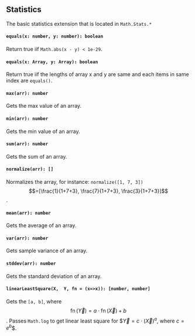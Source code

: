 <a name="math"></a>

<a name="math-stats"></a>
## Statistics
The basic statistics extension that is located in `Math.Stats.*`

#### `equals(x: number, y: number): boolean`
Return true iif `Math.abs(x - y) < 1e-29`.
#### `equals(x: Array, y: Array): boolean`
Return true iif the lengths of array x and y are same and each items in same index are `equals()`.
#### `max(arr): number`
Gets the max value of an array.
#### `min(arr): number`
Gets the min value of an array.
#### `sum(arr): number`
Gets the sum of an array.
#### `normalize(arr): []`
Normalizes the array, for instance: `normalize([1, 7, 3])` 
$$=[\frac{1}{1+7+3}, \frac{7}{1+7+3}, \frac{3}{1+7+3}]$$.
#### `mean(arr): number`
Gets the average of an array.
#### `var(arr): number`
Gets sample variance of an array.
#### `stddev(arr): number`
Gets the standard deviation of an array.
#### `linearLeastSquare(X,  Y, fn = (x=>x)): [number, number]`
Gets the `[a, b]`, where $$\operatorname{fn}(\vec{Y}) = a \cdot \operatorname{fn}(\vec{X}) + b$$. 
Passes `Math.log` to get linear least square for $$\vec{Y} = c \cdot (\vec{X})^a$, where $c = e^b$$.

<!--[Back to top](#math)-->